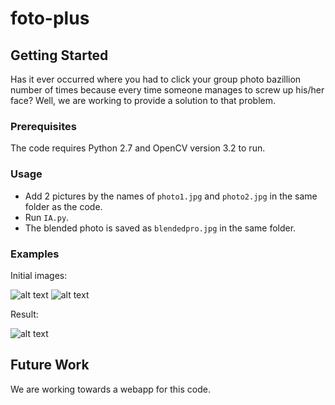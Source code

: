# foto-plus

## Getting Started

Has it ever occurred where you had to click your group photo bazillion number of times because every time someone manages to screw up his/her face? Well, we are working to provide a solution to that problem.

### Prerequisites

The code requires Python 2.7 and OpenCV version 3.2 to run.

### Usage

* Add 2 pictures by the names of `photo1.jpg` and `photo2.jpg` in the same folder as the code.
* Run `IA.py`.
* The blended photo is saved as `blendedpro.jpg` in the same folder.

### Examples

Initial images:

![alt text](https://raw.githubusercontent.com/anne27/foto-plus/blob/master/test_images/photo1.jpg)
![alt text](https://raw.githubusercontent.com/anne27/foto-plus/blob/master/test_images/photo2.jpg)

Result:

![alt text](https://raw.githubusercontent.com/anne27/foto-plus/blob/master/test_images/result.jpg)


## Future Work

We are working towards a webapp for this code.
